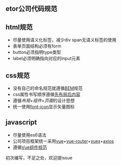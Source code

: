 <article>
  <h1>etor公司代码规范</h1>
  <section>
    <h2>html规范</h2>
    <ul>
      <li>尽量使用语义化标签，减少div span无语义标签的使用</li>
      <li>表单页面结构必须有form</li> 
      <li>button必须指明type类型</li>
      <li>label必须明确指向对应的input元素</li>
    </ul>
  </section>
  <section>
    <h2>css规范</h2>
    <ul>
      <li>没有自己的命名规范就遵循<a href="https://github.com/Tencent/tmt-workflow/wiki/⒛-%5B规范%5D--CSS-BEM-书写规范">BEM</a>规范</li>
      <li>css属性书写顺序遵循<a href="https://github.com/doyoe/html-css-guide#user-content-13属性书写顺序">先布局后内容</a></li> 
      <li>遵循<em>布局+组件=页面</em>的设计思想</li>
      <li>统一使用<a href="https://icomoon.io/">font-icon</a>显示矢量图标</li>
    </ul>
  </section>
  <section>
    <h2>javascript</h2>
    <ul>
      <li>尽量使用es6语法</li>
      <li>公司项目框架统一采用<a href="https://github.com/vuejs/vue">vue</a>+<a href="https://github.com/vuejs/vue-router">vue-router</a>+<a href="https://github.com/vuejs/vuex">vuex</a>+<a href="https://github.com/axios/axios">axios</a></li>
      <li>遵循<a href="https://pablohpsilva.github.io/vuejs-component-style-guide/#/">Vue组件规范</a></li>
    </ul>
  </section>
  <p>初次编写，不足之处，欢迎提issue</p>
</article> 
